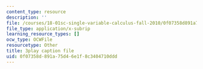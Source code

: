 ```yaml
---
content_type: resource
description: ''
file: /courses/18-01sc-single-variable-calculus-fall-2010/0f07358d891a75d46e1f8c3404710ddd_Pd2xP5zDsRw.srt
file_type: application/x-subrip
learning_resource_types: []
ocw_type: OCWFile
resourcetype: Other
title: 3play caption file
uid: 0f07358d-891a-75d4-6e1f-8c3404710ddd
---
```

